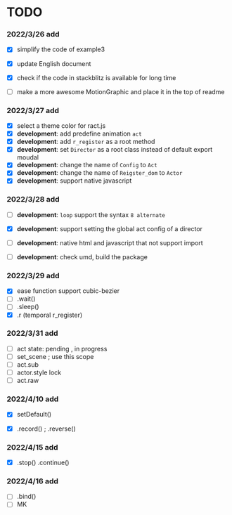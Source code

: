 # TODO

### 2022/3/26 add
- [x] simplify the code of example3
- [x] update English document
- [x] check if the code in stackblitz is available for long time
- [ ] make a more awesome MotionGraphic and place it in the top of readme


### 2022/3/27 add

- [x] select a theme color for ract.js
- [x] **development**: add predefine animation `act`
- [x] **development**: add `r_register` as a root method
- [x] **development**: set `Director` as a root class instead of default export moudal
- [x] **development**: change the name of `Config` to `Act`
- [x] **development**: change the name of `Reigster_dom` to `Actor`
- [x] **development**: support native javascript

### 2022/3/28 add
- [ ] **development**: `loop` support the syntax `8 alternate`
- [x] **development**: support setting the global act config of a director
- [ ] **development**: native html and javascript that not support import
- [ ] **development**: check umd, build the package 


### 2022/3/29 add
- [x] ease function support cubic-bezier
- [ ] .wait()
- [ ] .sleep()
- [x] .r (temporal r_register)

### 2022/3/31 add
- [ ] act state: pending , in progress
- [ ] set_scene ; use this scope
- [ ] act.sub
- [ ] actor.style lock
- [ ] act.raw

### 2022/4/10 add
- [x] setDefault()
- [x] .record() ; .reverse()


### 2022/4/15 add
- [x] .stop() .continue()

### 2022/4/16 add
- [ ] .bind()
- [ ] MK